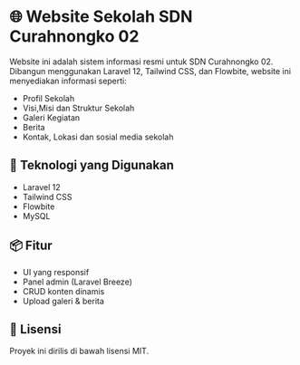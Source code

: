 # 🌐 Website Sekolah SDN Curahnongko 02

Website ini adalah sistem informasi resmi untuk SDN Curahnongko 02. Dibangun menggunakan Laravel 12, Tailwind CSS, dan Flowbite, website ini menyediakan informasi seperti:

- Profil Sekolah
- Visi,Misi dan Struktur Sekolah
- Galeri Kegiatan
- Berita
- Kontak, Lokasi dan sosial media sekolah

## 🚀 Teknologi yang Digunakan
- Laravel 12
- Tailwind CSS
- Flowbite
- MySQL

## 📦 Fitur
- UI yang responsif
- Panel admin (Laravel Breeze)
- CRUD konten dinamis
- Upload galeri & berita

## 📄 Lisensi
Proyek ini dirilis di bawah lisensi MIT.
